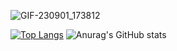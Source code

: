 
![GIF-230901_173812](https://github.com/Adil0710/Adil0710/assets/91872021/b0f13d21-6e7a-4256-92b4-a3f7fb23ce90)

[![Top Langs](https://github-readme-stats.vercel.app/api/top-langs/?username=Adil0710&layout=donut-vertical)](https://github.com/Adil0710/github-readme-stats)    ![Anurag's GitHub stats](https://github-readme-stats.vercel.app/api?username=Adil0710&show_icons=true)

<!--
**Adil0710/Adil0710** is a ✨ _special_ ✨ repository because its `README.md` (this file) appears on your GitHub profile.

Here are some ideas to get you started:

- 🔭 I’m currently working on ...
- 🌱 I’m currently learning ...
- 👯 I’m looking to collaborate on ...
- 🤔 I’m looking for help with ...
- 💬 Ask me about ...
- 📫 How to reach me: ...
- 😄 Pronouns: ...
- ⚡ Fun fact: ...
-->

